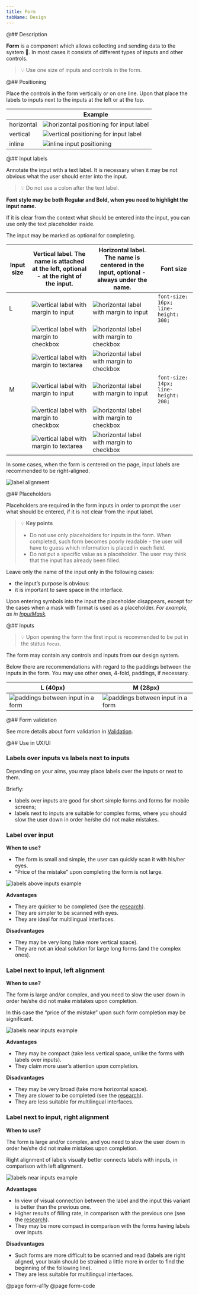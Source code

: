 ```yaml
---
title: Form
tabName: Design
---
```


@## Description

**Form** is a component which allows collecting and sending data to the system 🤖. In most cases it consists of different types of inputs and other controls.

> 💡 Use one size of inputs and controls in the form.

@## Positioning

Place the controls in the form vertically or on one line. Upon that place the labels to inputs next to the inputs at the left or at the top.

|            | Example                                                          |
| ---------- | ---------------------------------------------------------------- |
| horizontal | ![horizontal positioning for input label](static/horizontal.png) |
| vertical   | ![vertical positioning for input label](static/vertical.png)     |
| inline     | ![inline input positioning](static/inline.png)                   |

@## Input labels

Annotate the input with a text label. It is necessary when it may be not obvious what the user should enter into the input.

> 💡 Do not use a colon after the text label.

**Font style may be both Regular and Bold, when you need to highlight the input name.**

If it is clear from the context what should be entered into the input, you can use only the text placeholder inside.

The input may be marked as optional for completing.

| Input size | Vertical label. The name is attached at the left, optional - at the right of the input. | Horizontal label. The name is centered in the input, optional - always under the name. | Font size                            |
| ---------- | --------------------------------------------------------------------------------------- | -------------------------------------------------------------------------------------- | ------------------------------------ |
| L          | ![vertical label with margin to input](static/input-l.png)                              | ![horizontal label with margin to input](static/input-left-l.png)                      | `font-size: 16px; line-height: 300;` |
|            | ![vertical label with margin to checkbox](static/checkbox-l.png)                        | ![horizontal label with margin to checkbox](static/checkbox-left-l.png)                |                                      |
|            | ![vertical label with margin to textarea](static/textarea-l.png)                        | ![horizontal label with margin to checkbox](static/textarea-left-l.png)                |                                      |
| M          | ![vertical label with margin to input](static/input-m.png)                              | ![horizontal label with margin to input](static/input-left-m.png)                      | `font-size: 14px; line-height: 200;` |
|            | ![vertical label with margin to checkbox](static/checkbox-m.png)                        | ![horizontal label with margin to checkbox](static/checkbox-left-m.png)                |                                      |
|            | ![vertical label with margin to textarea](static/textarea-m.png)                        | ![horizontal label with margin to checkbox](static/textarea-left-m.png)                |                                      |

In some cases, when the form is centered on the page, input labels are recommended to be right-aligned.

![label alignment](static/align-center.png)

@## Placeholders

Placeholders are required in the form inputs in order to prompt the user what should be entered, if it is not clear from the input label.

> 💡 **Key points**
>
> - Do not use only placeholders for inputs in the form. When completed, such form becomes poorly readable - the user will have to guess which information is placed in each field.
> - Do not put a specific value as a placeholder. The user may think that the input has already been filled.

Leave only the name of the input only in the following cases:

- the input’s purpose is obvious:
- it is important to save space in the interface.

Upon entering symbols into the input the placeholder disappears, except for the cases when a mask with format is used as a placeholder. _For example, as in [InputMask](/components/input-mask/)._

@## Inputs

> 💡 Upon opening the form the first input is recommended to be put in the status `focus`.

The form may contain any controls and inputs from our design system.

Below there are recommendations with regard to the paddings between the inputs in the form. You may use other ones, 4-fold, paddings, if necessary.

| L (40px)                                          | M (28px)                                          |
| ------------------------------------------------- | ------------------------------------------------- |
| ![paddings between input in a form](static/l.png) | ![paddings between input in a form](static/m.png) |

@## Form validation

See more details about form validation in [Validation](/patterns/validation-form/).

@## Use in UX/UI

### Labels over inputs vs labels next to inputs

Depending on your aims, you may place labels over the inputs or next to them.

Briefly:

- labels over inputs are good for short simple forms and forms for mobile screens;
- labels next to inputs are suitable for complex forms, where you should slow the user down in order he/she did not make mistakes.

### Label over input

**When to use?**

- The form is small and simple, the user can quickly scan it with his/her eyes.
- “Price of the mistake” upon completing the form is not large.

![labels above inputs example](static/label-1.png)

**Advantages**

- They are quicker to be completed (see the [research](https://www.uxmatters.com/mt/archives/2006/07/label-placement-in-forms.php)).
- They are simpler to be scanned with eyes.
- They are ideal for multilingual interfaces.

**Disadvantages**

- They may be very long (take more vertical space).
- They are not an ideal solution for large long forms (and the complex ones).

### Label next to input, left alignment

**When to use?**

The form is large and/or complex, and you need to slow the user down in order he/she did not make mistakes upon completion.

In this case the “price of the mistake” upon such form completion may be significant.

![labels near inputs example](static/label-3.png)

**Advantages**

- They may be compact (take less vertical space, unlike the forms with labels over inputs).
- They claim more user’s attention upon completion.

**Disadvantages**

- They may be very broad (take more horizontal space).
- They are slower to be completed (see the [research](https://www.uxmatters.com/mt/archives/2006/07/label-placement-in-forms.php)).
- They are less suitable for multilingual interfaces.

### Label next to input, right alignment

**When to use?**

The form is large and/or complex, and you need to slow the user down in order he/she did not make mistakes upon completion.

Right alignment of labels visually better connects labels with inputs, in comparison with left alignment.

![labels near inputs example](static/label-4.png)

**Advantages**

- In view of visual connection between the label and the input this variant is better than the previous one.
- Higher results of filling rate, in comparison with the previous one (see the [research](https://www.uxmatters.com/mt/archives/2006/07/label-placement-in-forms.php)).
- They may be more compact in comparison with the forms having labels over inputs.

**Disadvantages**

- Such forms are more difficult to be scanned and read (labels are right aligned, your brain should be strained a little more in order to find the beginning of the following line).
- They are less suitable for multilingual interfaces.

@page form-a11y
@page form-code
